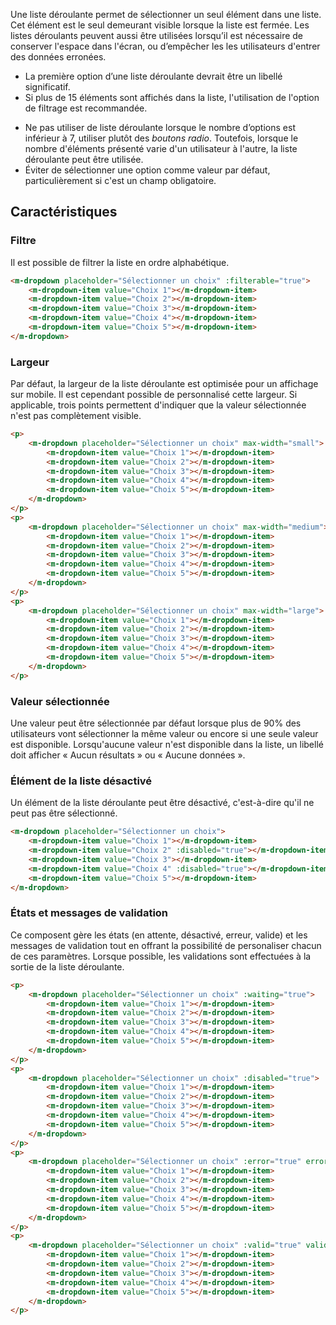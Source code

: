 Une liste déroulante permet de sélectionner un seul élément dans une liste. Cet élément est le seul demeurant visible lorsque la liste est fermée. Les listes déroulants peuvent aussi être utilisées lorsqu’il est nécessaire de conserver l'espace dans l'écran, ou d’empêcher les les utilisateurs d'entrer des données erronées.

<modul-do>
    <ul>
        <li>La première option d’une liste déroulante devrait être un libellé significatif.</li>
        <li>Si plus de 15 éléments sont affichés dans la liste, l'utilisation de l'option de filtrage est recommandée.</li>
    </ul>
</modul-do>

<modul-dont>
    <ul>
        <li>Ne pas utiliser de liste déroulante lorsque le nombre d’options est inférieur à 7, utiliser plutôt des <em><modul-go url="radio"> boutons radio</modul-go></em>. Toutefois, lorsque le nombre d'éléments présenté varie d'un utilisateur à l'autre, la liste déroulante peut être utilisée.</li>
        <li>Éviter de sélectionner une option comme valeur par défaut, particulièrement si c'est un champ obligatoire.</li>
    </ul>
</modul-dont>

## Caractéristiques
### Filtre
Il est possible de filtrer la liste en ordre alphabétique.

<modul-demo>

```html
<m-dropdown placeholder="Sélectionner un choix" :filterable="true">
    <m-dropdown-item value="Choix 1"></m-dropdown-item>
    <m-dropdown-item value="Choix 2"></m-dropdown-item>
    <m-dropdown-item value="Choix 3"></m-dropdown-item>
    <m-dropdown-item value="Choix 4"></m-dropdown-item>
    <m-dropdown-item value="Choix 5"></m-dropdown-item>
</m-dropdown>
```

</modul-demo>

### Largeur
Par défaut, la largeur de la liste déroulante est optimisée pour un affichage sur mobile. Il est cependant possible de personnalisé cette largeur. Si applicable, trois points permettent d'indiquer que la valeur sélectionnée n'est pas complètement visible.

<modul-demo>

```html
<p>
    <m-dropdown placeholder="Sélectionner un choix" max-width="small">
        <m-dropdown-item value="Choix 1"></m-dropdown-item>
        <m-dropdown-item value="Choix 2"></m-dropdown-item>
        <m-dropdown-item value="Choix 3"></m-dropdown-item>
        <m-dropdown-item value="Choix 4"></m-dropdown-item>
        <m-dropdown-item value="Choix 5"></m-dropdown-item>
    </m-dropdown>
</p>
<p>
    <m-dropdown placeholder="Sélectionner un choix" max-width="medium">
        <m-dropdown-item value="Choix 1"></m-dropdown-item>
        <m-dropdown-item value="Choix 2"></m-dropdown-item>
        <m-dropdown-item value="Choix 3"></m-dropdown-item>
        <m-dropdown-item value="Choix 4"></m-dropdown-item>
        <m-dropdown-item value="Choix 5"></m-dropdown-item>
    </m-dropdown>
</p>
<p>
    <m-dropdown placeholder="Sélectionner un choix" max-width="large">
        <m-dropdown-item value="Choix 1"></m-dropdown-item>
        <m-dropdown-item value="Choix 2"></m-dropdown-item>
        <m-dropdown-item value="Choix 3"></m-dropdown-item>
        <m-dropdown-item value="Choix 4"></m-dropdown-item>
        <m-dropdown-item value="Choix 5"></m-dropdown-item>
    </m-dropdown>
</p>
```

</modul-demo>

### Valeur sélectionnée
Une valeur peut être sélectionnée par défaut lorsque plus de 90% des utilisateurs vont sélectionner la même valeur ou encore si une seule valeur est disponible. Lorsqu'aucune valeur n'est disponible dans la liste, un libellé doit afficher «&nbsp;Aucun résultats&nbsp;» ou «&nbsp;Aucune données&nbsp;».

### Élément de la liste désactivé
Un élément de la liste déroulante peut être désactivé, c'est-à-dire qu'il ne peut pas être sélectionné.

<modul-demo>

```html
<m-dropdown placeholder="Sélectionner un choix">
    <m-dropdown-item value="Choix 1"></m-dropdown-item>
    <m-dropdown-item value="Choix 2" :disabled="true"></m-dropdown-item>
    <m-dropdown-item value="Choix 3"></m-dropdown-item>
    <m-dropdown-item value="Choix 4" :disabled="true"></m-dropdown-item>
    <m-dropdown-item value="Choix 5"></m-dropdown-item>
</m-dropdown>
```

</modul-demo>

### États et messages de validation
Ce composent gère les états (en attente, désactivé, erreur, valide) et les messages de validation tout en offrant la possibilité de personaliser chacun de ces paramètres. Lorsque possible, les validations sont effectuées à la sortie de la liste déroulante.

<modul-demo>

```html
<p>
    <m-dropdown placeholder="Sélectionner un choix" :waiting="true">
        <m-dropdown-item value="Choix 1"></m-dropdown-item>
        <m-dropdown-item value="Choix 2"></m-dropdown-item>
        <m-dropdown-item value="Choix 3"></m-dropdown-item>
        <m-dropdown-item value="Choix 4"></m-dropdown-item>
        <m-dropdown-item value="Choix 5"></m-dropdown-item>
    </m-dropdown>
</p>
<p>
    <m-dropdown placeholder="Sélectionner un choix" :disabled="true">
        <m-dropdown-item value="Choix 1"></m-dropdown-item>
        <m-dropdown-item value="Choix 2"></m-dropdown-item>
        <m-dropdown-item value="Choix 3"></m-dropdown-item>
        <m-dropdown-item value="Choix 4"></m-dropdown-item>
        <m-dropdown-item value="Choix 5"></m-dropdown-item>
    </m-dropdown>
</p>
<p>
    <m-dropdown placeholder="Sélectionner un choix" :error="true" error-message="Elit incididunt minim laborum aliquip et laboris.">
        <m-dropdown-item value="Choix 1"></m-dropdown-item>
        <m-dropdown-item value="Choix 2"></m-dropdown-item>
        <m-dropdown-item value="Choix 3"></m-dropdown-item>
        <m-dropdown-item value="Choix 4"></m-dropdown-item>
        <m-dropdown-item value="Choix 5"></m-dropdown-item>
    </m-dropdown>
</p>
<p>
    <m-dropdown placeholder="Sélectionner un choix" :valid="true" valid-message="Elit incididunt minim laborum aliquip et laboris.">
        <m-dropdown-item value="Choix 1"></m-dropdown-item>
        <m-dropdown-item value="Choix 2"></m-dropdown-item>
        <m-dropdown-item value="Choix 3"></m-dropdown-item>
        <m-dropdown-item value="Choix 4"></m-dropdown-item>
        <m-dropdown-item value="Choix 5"></m-dropdown-item>
    </m-dropdown>
</p>
```

</modul-demo>
